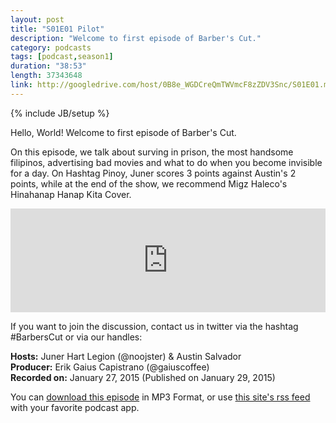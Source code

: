 ```yaml
---
layout: post
title: "S01E01 Pilot"
description: "Welcome to first episode of Barber's Cut."
category: podcasts
tags: [podcast,season1]
duration: "38:53"
length: 37343648
link: http://googledrive.com/host/0B8e_WGDCreQmTWVmcF8zZDV3Snc/S01E01.mp3
---
```

{% include JB/setup %}

Hello, World! Welcome to first episode of Barber's Cut.

On this episode, we talk about surving in prison, the most handsome filipinos, advertising bad movies and what to do when you become invisible for a day. On Hashtag Pinoy, Juner scores 3 points against Austin's 2 points, while at the end of the show, we recommend Migz Haleco's Hinahanap Hanap Kita Cover.

<iframe width="100%" height="166" scrolling="no" frameborder="no" src="https://w.soundcloud.com/player/?url=https%3A//api.soundcloud.com/tracks/188328206&amp;color=ff5500&amp;auto_play=false&amp;hide_related=false&amp;show_comments=true&amp;show_user=true&amp;show_reposts=false"></iframe>

If you want to join the discussion, contact us in twitter via the hashtag #BarbersCut or via our handles:  

**Hosts:** Juner Hart Legion (@noojster) & Austin Salvador   
**Producer:** Erik Gaius Capistrano (@gaiuscoffee)  
**Recorded on:** January 27, 2015 (Published on January 29, 2015)  

You can <a href="http://googledrive.com/host/0B8e_WGDCreQmTWVmcF8zZDV3Snc/S01E01.mp3">download this episode</a> in MP3 Format, or use <a href="https://gaiuscoffee.github.io/BarbersCut/podcast.xml">this site's rss feed</a> with your favorite podcast app.